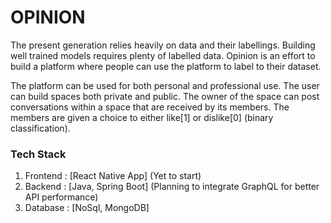 # OPINION

The present generation relies heavily on data and their labellings. Building well trained models requires plenty of labelled data. Opinion is an effort to build a platform where people can use the platform to label to their dataset.

The platform can be used for both personal and professional use. The user can build spaces both private and public. The owner of the space can post conversations within a space that are received by its members. The members are given a choice to either like[1] or dislike[0] (binary classification).

### Tech Stack
1. Frontend : [React Native App] (Yet to start)
2. Backend : [Java, Spring Boot] (Planning to integrate GraphQL for better API performance)
3. Database : [NoSql, MongoDB]